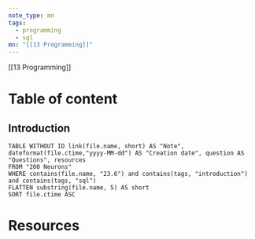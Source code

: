```yaml
---
note_type: mn
tags:
  - programming
  - sql
mn: "[[13 Programming]]"
---
```

[[13 Programming]]

# Table of content
## Introduction
```dataview 
TABLE WITHOUT ID link(file.name, short) AS "Note",  dateformat(file.ctime,"yyyy-MM-dd") AS "Creation date", question AS "Questions", resources
FROM "200 Neurons"
WHERE contains(file.name, "23.6") and contains(tags, "introduction") and contains(tags, "sql")
FLATTEN substring(file.name, 5) AS short
SORT file.ctime ASC
```


# Resources